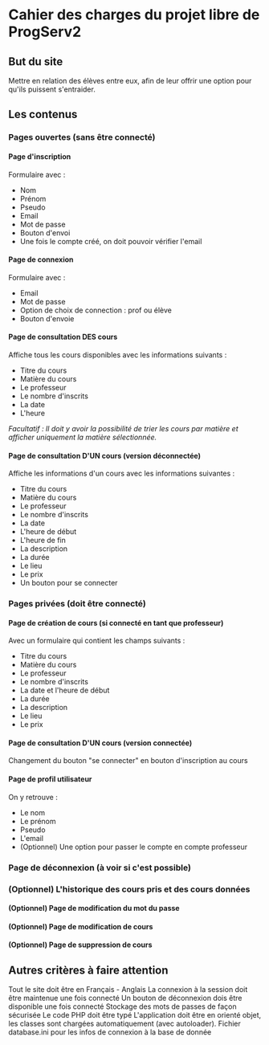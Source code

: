 # Cahier des charges du projet libre de ProgServ2

## But du site

Mettre en relation des élèves entre eux, afin de leur offrir une option pour qu'ils puissent s'entraider.

## Les contenus

### Pages ouvertes (sans être connecté)

#### Page d'inscription

Formulaire avec :

- Nom
- Prénom
- Pseudo
- Email
- Mot de passe
- Bouton d'envoi
- Une fois le compte créé, on doit pouvoir vérifier l'email

#### Page de connexion

Formulaire avec :

- Email
- Mot de passe
- Option de choix de connection : prof ou élève
- Bouton d'envoie

#### Page de consultation DES cours

Affiche tous les cours disponibles avec les informations suivants :

- Titre du cours
- Matière du cours
- Le professeur
- Le nombre d'inscrits
- La date
- L'heure

_Facultatif : Il doit y avoir la possibilité de trier les cours par matière et afficher uniquement la matière sélectionnée._

#### Page de consultation D'UN cours (version déconnectée)

Affiche les informations d'un cours avec les informations suivantes :

- Titre du cours
- Matière du cours
- Le professeur
- Le nombre d'inscrits
- La date
- L'heure de début
- L'heure de fin
- La description
- La durée
- Le lieu
- Le prix
- Un bouton pour se connecter

### Pages privées (doit être connecté)

#### Page de création de cours (si connecté en tant que professeur)

Avec un formulaire qui contient les champs suivants :

- Titre du cours
- Matière du cours
- Le professeur
- Le nombre d'inscrits
- La date et l'heure de début
- La durée
- La description
- Le lieu
- Le prix

#### Page de consultation D'UN cours (version connectée)

Changement du bouton "se connecter" en bouton d'inscription au cours

#### Page de profil utilisateur

On y retrouve :

- Le nom
- Le prénom
- Pseudo
- L'email
- (Optionnel) Une option pour passer le compte en compte professeur

### Page de déconnexion (à voir si c'est possible)

### (Optionnel) L'historique des cours pris et des cours données

#### (Optionnel) Page de modification du mot du passe

#### (Optionnel) Page de modification de cours

#### (Optionnel) Page de suppression de cours



## Autres critères à faire attention

Tout le site doit être en Français - Anglais
La connexion à la session doit être maintenue une fois connecté
Un bouton de déconnexion dois être disponible une fois connecté
Stockage des mots de passes de façon sécurisée
Le code PHP doit être typé
L'application doit être en orienté objet, les classes sont chargées automatiquement (avec autoloader).
Fichier database.ini pour les infos de connexion à la base de donnée
